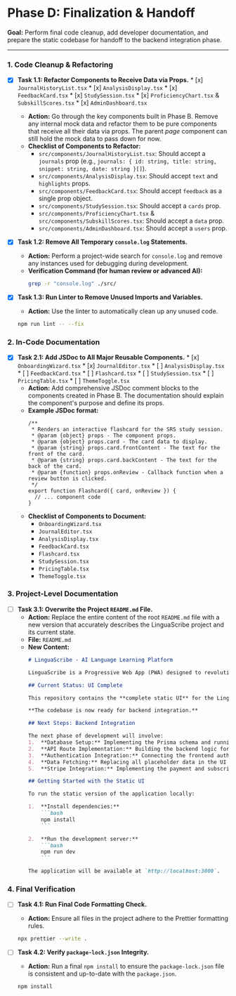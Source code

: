 # Phase D: Finalization & Handoff

**Goal:** Perform final code cleanup, add developer documentation, and prepare the static codebase for handoff to the backend integration phase.

---

### 1. Code Cleanup & Refactoring

-   [x] **Task 1.1: Refactor Components to Receive Data via Props.**
        *   [x] `JournalHistoryList.tsx`
        *   [x] `AnalysisDisplay.tsx`
        *   [x] `FeedbackCard.tsx`
        *   [x] `StudySession.tsx`
        *   [x] `ProficiencyChart.tsx` & `SubskillScores.tsx`
        *   [x] `AdminDashboard.tsx`
    *   **Action:** Go through the key components built in Phase B. Remove any internal mock data and refactor them to be pure components that receive all their data via props. The parent *page* component can still hold the mock data to pass down for now.
    *   **Checklist of Components to Refactor:**
        -   `src/components/JournalHistoryList.tsx`: Should accept a `journals` prop (e.g., `journals: { id: string, title: string, snippet: string, date: string }[]`).
        -   `src/components/AnalysisDisplay.tsx`: Should accept `text` and `highlights` props.
        -   `src/components/FeedbackCard.tsx`: Should accept `feedback` as a single prop object.
        -   `src/components/StudySession.tsx`: Should accept a `cards` prop.
        -   `src/components/ProficiencyChart.tsx` & `src/components/SubskillScores.tsx`: Should accept a `data` prop.
        -   `src/components/AdminDashboard.tsx`: Should accept a `users` prop.

-   [x] **Task 1.2: Remove All Temporary `console.log` Statements.**
    *   **Action:** Perform a project-wide search for `console.log` and remove any instances used for debugging during development.
    *   **Verification Command (for human review or advanced AI):**
        ```bash
        grep -r "console.log" ./src/
        ```

-   [x] **Task 1.3: Run Linter to Remove Unused Imports and Variables.**
    *   **Action:** Use the linter to automatically clean up any unused code.
    ```bash
    npm run lint -- --fix
    ```

### 2. In-Code Documentation

-   [x] **Task 2.1: Add JSDoc to All Major Reusable Components.**
        *   [x] `OnboardingWizard.tsx`
        *   [x] `JournalEditor.tsx`
        *   [ ] `AnalysisDisplay.tsx`
        *   [ ] `FeedbackCard.tsx`
        *   [ ] `Flashcard.tsx`
        *   [ ] `StudySession.tsx`
        *   [ ] `PricingTable.tsx`
        *   [ ] `ThemeToggle.tsx`
    *   **Action:** Add comprehensive JSDoc comment blocks to the components created in Phase B. The documentation should explain the component's purpose and define its props.
    *   **Example JSDoc format:**
        ```tsx
        /**
         * Renders an interactive flashcard for the SRS study session.
         * @param {object} props - The component props.
         * @param {object} props.card - The card data to display.
         * @param {string} props.card.frontContent - The text for the front of the card.
         * @param {string} props.card.backContent - The text for the back of the card.
         * @param {function} props.onReview - Callback function when a review button is clicked.
         */
        export function Flashcard({ card, onReview }) {
          // ... component code
        }
        ```
    *   **Checklist of Components to Document:**
        -   `OnboardingWizard.tsx`
        -   `JournalEditor.tsx`
        -   `AnalysisDisplay.tsx`
        -   `FeedbackCard.tsx`
        -   `Flashcard.tsx`
        -   `StudySession.tsx`
        -   `PricingTable.tsx`
        -   `ThemeToggle.tsx`

### 3. Project-Level Documentation

-   [ ] **Task 3.1: Overwrite the Project `README.md` File.**
    *   **Action:** Replace the entire content of the root `README.md` file with a new version that accurately describes the LinguaScribe project and its current state.
    *   **File:** `README.md`
    *   **New Content:**
        ````markdown
        # LinguaScribe - AI Language Learning Platform

        LinguaScribe is a Progressive Web App (PWA) designed to revolutionize language learning by shifting the focus from passive consumption to active creation.

        ## Current Status: UI Complete

        This repository contains the **complete static UI** for the LinguaScribe application. All pages, components, and user flows have been built out visually using placeholder data. The application is fully styled, themeable (light/dark mode), and responsive.

        **The codebase is now ready for backend integration.**

        ## Next Steps: Backend Integration

        The next phase of development will involve:
        1.  **Database Setup:** Implementing the Prisma schema and running the initial database migration.
        2.  **API Route Implementation:** Building the backend logic for all API routes (`/api/journal`, `/api/analyze`, etc.).
        3.  **Authentication Integration:** Connecting the frontend auth forms to Supabase Auth.
        4.  **Data Fetching:** Replacing all placeholder data in the UI with live data from the API using a library like React Query.
        5.  **Stripe Integration:** Implementing the payment and subscription logic.

        ## Getting Started with the Static UI

        To run the static version of the application locally:

        1.  **Install dependencies:**
            ```bash
            npm install
            ```

        2.  **Run the development server:**
            ```bash
            npm run dev
            ```

        The application will be available at `http://localhost:3000`.
        ````

### 4. Final Verification

-   [ ] **Task 4.1: Run Final Code Formatting Check.**
    *   **Action:** Ensure all files in the project adhere to the Prettier formatting rules.
    ```bash
    npx prettier --write .
    ```

-   [ ] **Task 4.2: Verify `package-lock.json` Integrity.**
    *   **Action:** Run a final `npm install` to ensure the `package-lock.json` file is consistent and up-to-date with the `package.json`.
    ```bash
    npm install
    ```